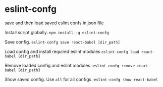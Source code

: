 # eslint-confg
save and then load saved eslint confs in json file

Install script globally.
`npm install -g eslint-confg`

Save config.
`eslint-confg save react-babel [dir_path]`

Load config and install required eslint modules
`eslint-confg load react-babel [dir_path]`

Remove loaded config and eslint modules.
`eslint-confg remove react-babel [dir_path]`

Show saved config. Use `all` for all configs.
`eslint-confg show react-babel`
